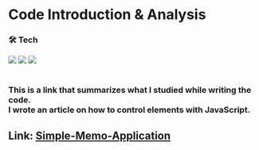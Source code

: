 # Code Introduction & Analysis
### 🛠️ Tech
<div align="start">
	<img src="https://img.shields.io/badge/HTML5-E34F26?style=for-the-badge&logo=HTML5&logoColor=white" />
	<img src="https://img.shields.io/badge/CSS3-1572B6?style=for-the-badge&logo=CSS3&logoColor=white" />
  <img src="https://img.shields.io/badge/Javascript-F7DF1E?style=for-the-badge&logo=javascript&logoColor=white" />
</div><br>

### This is a link that summarizes what I studied while writing the code.<br> I wrote an article on how to control elements with JavaScript.
## Link: [Simple-Memo-Application](https://velog.io/@iinnoeyh/Simple-Memo-Application)
